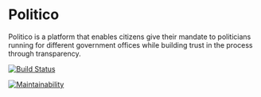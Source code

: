 # Politico

Politico is a platform that enables citizens give their mandate to politicians running for different government offices while building trust in the process through transparency.

[![Build Status](https://travis-ci.org/mekzy-o/Politico.svg?branch=develop)](https://travis-ci.org/mekzy-o/Politico)

[![Maintainability](https://api.codeclimate.com/v1/badges/61add9889ea60f44602c/maintainability)](https://codeclimate.com/github/mekzy-o/Politico/maintainability)